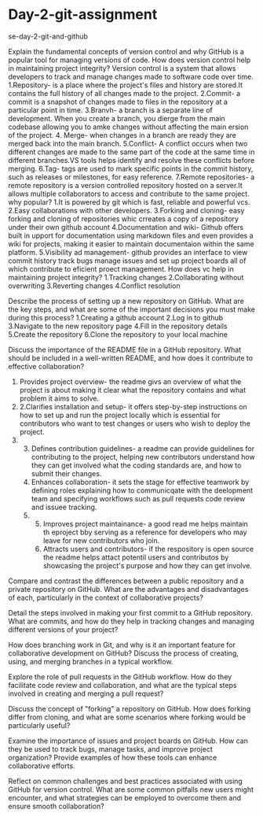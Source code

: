 # Day-2-git-assignment
se-day-2-git-and-github

Explain the fundamental concepts of version control and why GitHub is a popular tool for managing versions of code. How does version control help in maintaining project integrity?
Version control is a system that allows developers to track and manage changes made to software code over time.
1.Repository- is a place where the project's files and history are stored.It contains the full history of all changes made to the project.
2.Commit- a commit is a snapshot of changes made to files in the repository at a particular point in time.
3.Branvh- a branch is a separate line of development. When you create a branch, you dierge from the main codebase allowing you to amke changes without affecting the main ersion of the project.
4. Merge- when changes in a branch are ready they are merged back into the main branch.
5.Conflict- A conflict occurs when two different changes are made to the same part of the code at the same time in different branches.VS tools helps identify and resolve these conflicts before merging.
6.Tag- tags are used to mark specific points in the commit history, such as releases or milestones, for easy reference.
7.Remote repositories- a remote repository is a version controlled repository hosted on a server.It allows multiple collaborators to access and contribute to the same project.
why popular?
1.It is powered by git which is fast, reliable and powerful vcs.
2.Easy collaborations with other developers.
3.Forking and cloning- easy forking and cloning of repositories whic crreates a copy of a repository under their own github account
4.Documentation and wiki- Github offers built in upport for documentation using markdown files and even provides a wiki for projects, making it easier to maintain documentaion within the same platform.
5.Visibility ad management-  github provides an interface to view commit history track bugs manage issues and set up project boards all of which contribute to eficient proect management.
How does vc help in maintaining project integrity?
1.Tracking changes
2.Collaborating without overwriting
3.Reverting changes
4.Conflict resolution


Describe the process of setting up a new repository on GitHub. What are the key steps, and what are some of the important decisions you must make during this process?
1.Creating a github account
2.Log in to github
3.Navigate to the new repository page
4.Fill in the repository details
5.Create the repository
6.Clone the repository to your local machine

Discuss the importance of the README file in a GitHub repository. What should be included in a well-written README, and how does it contribute to effective collaboration?
1. Provides project overview- the readme givs an overview of what the project is about making it clear what the repository contains and what problem it aims to solve.
2. 2.Clarifies installation and setup- it offers step-by-step instructions on how to set up and run the project locally which is essential for contributors who want to test changes or users who wish to deploy the project.
3. 3. Defines contribution guidelines- a readme can provide guidelines for contributing to the project, helping new contributors understand how they can get involved what the coding standards are, and how to submit their changes.
   4. Enhances collaboration- it sets the stage for effective teamwork by defining roles explaining how to communicqate with the deelopment team and specifying workflows such as pull requests code review and issuee tracking.
   5. 5. Improves project maintainance- a good read me helps maintain th eproject bby serving as a reference for developers who may leave for new contributors who join.
      6. Attracts users and contributors- if the respository is open source the readme helps attact potentil users and contributos by showcasing the project's purpose and how they can get involve.

  
Compare and contrast the differences between a public repository and a private repository on GitHub. What are the advantages and disadvantages of each, particularly in the context of collaborative projects?

Detail the steps involved in making your first commit to a GitHub repository. What are commits, and how do they help in tracking changes and managing different versions of your project?

How does branching work in Git, and why is it an important feature for collaborative development on GitHub? Discuss the process of creating, using, and merging branches in a typical workflow.

Explore the role of pull requests in the GitHub workflow. How do they facilitate code review and collaboration, and what are the typical steps involved in creating and merging a pull request?

Discuss the concept of "forking" a repository on GitHub. How does forking differ from cloning, and what are some scenarios where forking would be particularly useful?

Examine the importance of issues and project boards on GitHub. How can they be used to track bugs, manage tasks, and improve project organization? Provide examples of how these tools can enhance collaborative efforts.

Reflect on common challenges and best practices associated with using GitHub for version control. What are some common pitfalls new users might encounter, and what strategies can be employed to overcome them and ensure smooth collaboration?
